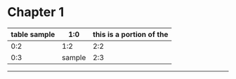 # Chapter 1 

| table sample | 1:0 | this is a portion of the  |
| -- | -- | -- |
| 0:2 | 1:2 | 2:2 |
| 0:3 | sample | 2:3 |

<hr /> 



